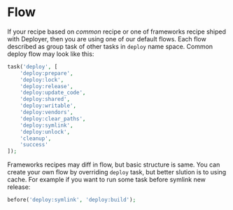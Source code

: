 # Flow

If your recipe based on *common* recipe or one of frameworks recipe shiped with Deployer, then you are using one of our default flows.
Each flow described as group task of other tasks in `deploy` name space. Common deploy flow may look like this:

```php
task('deploy', [
    'deploy:prepare',
    'deploy:lock',
    'deploy:release',
    'deploy:update_code',
    'deploy:shared',
    'deploy:writable',
    'deploy:vendors',
    'deploy:clear_paths',
    'deploy:symlink',
    'deploy:unlock',
    'cleanup',
    'success'
]);
```

Frameworks recipes may diff in flow, but basic structure is same. You can create your own flow by overriding `deploy` task, but better slution is to using cache. 
For example if you want to run some task before symlink new release:

```php
before('deploy:symlink', 'deploy:build');
```


